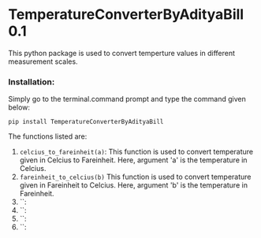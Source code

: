 # TemperatureConverterByAdityaBill 0.1
This python package is used to convert temperture values in different measurement scales.

### Installation:
Simply go to the terminal.command prompt and type the command given below:

`pip install TemperatureConverterByAdityaBill`

The functions listed are:

1) `celcius_to_fareinheit(a)`: This function is used to convert temperature given in Celcius to Fareinheit. Here, argument 'a' is the temperature in Celcius.
2) `fareinheit_to_celcius(b)` This function is used to convert temperature given in Fareinheit to Celcius. Here, argument 'b' is the temperature in Fareinheit.
3) ``:
4) ``:
5) ``:
6) ``:

